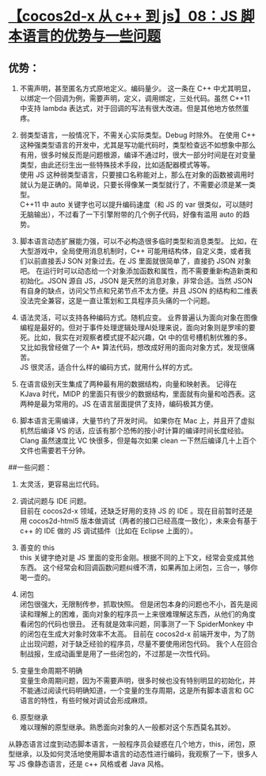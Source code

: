 # [【cocos2d-x 从 c++ 到 js】08：JS 脚本语言的优势与一些问题]()

## 优势：

1. 不需声明，甚至匿名方式原地定义。编码量少。
这一条在 C++ 中尤其明显，以绑定一个回调为例，需要声明，定义，调用绑定，三处代码。虽然 C++11 中支持 lambda 表达式，对于回调的写法有很大改进。但是其他地方依然蛋疼。

2. 弱类型语言，一般情况下，不需关心实际类型。Debug 时除外。
在使用 C++ 这种强类型语言的开发中，尤其是写功能代码时，类型检查远不如想象中那么有用，很多时候反而是问题根源，编译不通过时，很大一部分时间是在对变量类型，由此还衍生出一些特殊技术手段，比如适配器模式等等。  
使用 JS 这种弱类型语言，只要接口名称能对上，那么在对象的函数被调用时就认为是正确的。简单说，只要长得像某一类型就行了，不需要必须是某一类型。  
C++11 中 auto 关键字也可以提升编码速度（和 JS 的 var 很类似，可以随时无脑输出），不过看了一下引擎附带的几个例子代码，好像有滥用 auto 的趋势。

3. 脚本语言动态扩展能力强，可以不必构造很多临时类型和消息类型。
比如，在大型游戏中，全局使用消息机制时，C++ 可能用结构体，自定义类，或者我们以前直接丢J SON 对象过去。在 JS 里面就很简单了，直接扔 JSON 对象吧。
在运行时可以动态给一个对象添加函数和属性，而不需要重新构造新类和初始化。JSON 源自 JS，JSON 是天然的消息对象，非常合适。当然 JSON 有自身的缺点，访问父节点和兄弟节点不太方便。并且 JSON 的结构和二维表没法完全兼容，这是一直让策划和工具程序员头痛的一个问题。

4. 语法灵活，可以支持各种编码方式。随机应变。
业界普遍认为面向对象在图像编程是最好的。但对于事件处理逻辑处理AI处理来说，面向对象则是罗嗦的要死。比如，我实在对观察者模式提不起兴趣，Qt 中的信号槽机制优雅的多。又比如我曾经做了一个 A* 算法代码，想改成好用的面向对象方式，发现很痛苦。  
JS 很灵活，适合什么样的编码方式，就用什么样的方式。

5. 在语言级别天生集成了两种最有用的数据结构，向量和映射表。
记得在 KJava 时代，MIDP 的里面只有很少的数据结构，里面就有向量和哈西表。这两种是最为常用的。JS 在语言层面提供了支持，编码极其方便。

6. 脚本语言无需编译，大量节约了开发时间。
如果你在 Mac 上，并且开了虚拟机然后编译 VS 的话，应该有那个恐怖的按小时计算的编译时间长度经验。Clang 虽然速度比 VC 快很多，但是每次如果 clean 一下然后编译几十上百个文件也需要若干分钟。

##一些问题：

1. 太灵活，更容易出烂代码。

2. 调试问题与 IDE 问题。  
目前在 cocos2d-x 领域，还缺乏好用的支持 JS 的 IDE 。现在目前暂时还是用 cocos2d-html5 版本做调试（两者的接口已经高度一致化），未来会有基于 c++ 的 IDE 做的 JS 调试插件（比如在 Eclipse 上面的）。

3. 善变的 this  
this 关键字绝对是 JS 里面的变形金刚。根据不同的上下文，经常会变成其他东西。
这个经常会和回调函数问题纠缠不清，如果再加上闭包，三合一，够你喝一壶的。

4. 闭包  
闭包很强大，无限制传参，抓取快照。
但是闭包本身的问题也不小，首先是阅读和理解上的困难，面向对象的程序员一上来很难理解这东西，从他们的角度看闭包的代码也很丑。
还有就是效率问题，同事测了一下 SpiderMonkey 中的闭包在生成大对象时效率不太高。
目前在 cocos2d-x 前端开发中，为了防止出现问题，对于缺乏经验的程序员，尽量不要使用闭包代码。
我个人在回合制战报，生成动画里是用了一些闭包的，不过那是一次性代码。

5. 变量生命周期不明确    
变量生命周期问题，因为不需要声明，很多时候也没有特别明显的初始化，并不能通过阅读代码明确知道，一个变量的生存周期，这是所有脚本语言和 GC 语言的特性，有些时候对调试会形成麻烦。

6. 原型继承  
难以理解的原型继承。熟悉面向对象的人一般都对这个东西莫名其妙。
 
从静态语言过度到动态脚本语言，一般程序员会疑惑在几个地方，this，闭包，原型继承，以及如何灵活地使用脚本语言的动态性进行编码，我观察了一下，很多人写 JS 像静态语言，还是 c++ 风格或者 Java 风格。

